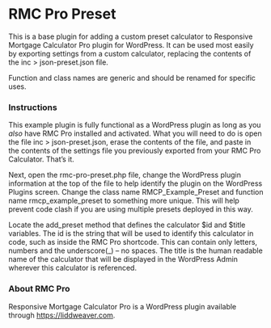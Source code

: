 # RMC Pro Preset

This is a base plugin for adding a custom preset calculator to Responsive Mortgage Calculator Pro plugin for WordPress. It can be used most easily by exporting settings from a custom calculator, replacing the contents of the inc > json-preset.json file.

Function and class names are generic and should be renamed for specific uses.

### Instructions

This example plugin is fully functional as a WordPress plugin as long as you _also_ have RMC Pro installed and activated. What you will need to do is open the file inc > json-preset.json, erase the contents of the file, and paste in the contents of the settings file you previously exported from your RMC Pro Calculator. That’s it.

Next, open the rmc-pro-preset.php file, change the WordPress plugin information at the top of the file to help identify the plugin on the WordPress Plugins screen. Change the class name RMCP\_Example\_Preset and function name rmcp\_example\_preset to something more unique. This will help prevent code clash if you are using multiple presets deployed in this way.

Locate the add\_preset method that defines the calculator $id and $title variables. The id is the string that will be used to identify this calculator in code, such as inside the RMC Pro shortcode. This can contain only letters, numbers and the underscore(_) – no spaces. The title is the human readable name of the calculator that will be displayed in the WordPress Admin wherever this calculator is referenced.

### About RMC Pro

Responsive Mortgage Calculator Pro is a WordPress plugin available through https://liddweaver.com.